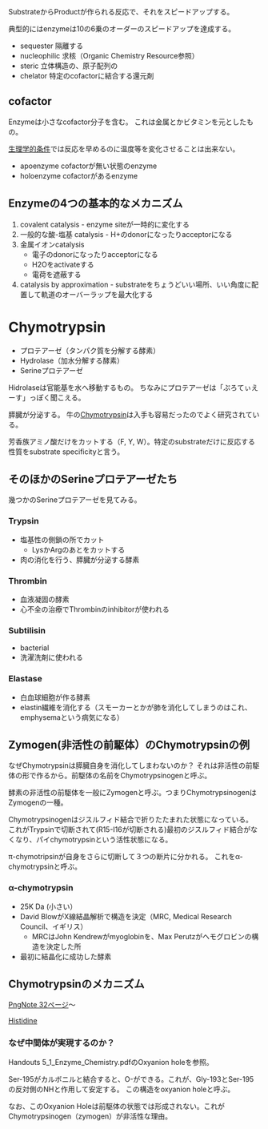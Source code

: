 SubstrateからProductが作られる反応で、それをスピードアップする。

典型的にはenzymeは10の6乗のオーダーのスピードアップを達成する。

- sequester 隔離する
- nucleophilic 求核（Organic Chemistry Resource参照）
- steric 立体構造の、原子配列の
- chelator 特定のcofactorに結合する還元剤

## cofactor

Enzymeは小さなcofactor分子を含む。
これは金属とかビタミンを元としたもの。

[生理学的条件](生理学的条件.md)では反応を早めるのに温度等を変化させることは出来ない。

- apoenzyme cofactorが無い状態のenzyme
- holoenzyme cofactorがあるenzyme

## Enzymeの4つの基本的なメカニズム

1. covalent catalysis - enzyme siteが一時的に変化する
2. 一般的な酸-塩基 catalysis - H+のdonorになったりacceptorになる
3. 金属イオンcatalysis
   - 電子のdonorになったりacceptorになる
   - H2Oをactivateする
   - 電荷を遮蔽する
4. catalysis by approximation - substrateをちょうどいい場所、いい角度に配置して軌道のオーバーラップを最大化する


# Chymotrypsin

- プロテアーゼ（タンパク質を分解する酵素）
- Hydrolase（加水分解する酵素）
- Serineプロテアーゼ

Hidrolaseは官能基を水へ移動するもの。
ちなみにプロテアーゼは「ぷろてぃえーす」っぽく聞こえる。

膵臓が分泌する。
牛の[Chymotrypsin](Chymotrypsin.md)は入手も容易だったのでよく研究されている。

芳香族アミノ酸だけをカットする（F, Y, W）。特定のsubstrateだけに反応する性質をsubstrate specificityと言う。

## そのほかのSerineプロテアーゼたち

幾つかのSerineプロテアーゼを見てみる。

### Trypsin

- 塩基性の側鎖の所でカット
   - LysかArgのあとをカットする
- 肉の消化を行う、膵臓が分泌する酵素

### Thrombin

- 血液凝固の酵素
- 心不全の治療でThrombinのinhibitorが使われる

### Subtilisin

- bacterial
- 洗濯洗剤に使われる

### Elastase

- 白血球細胞が作る酵素
- elastin繊維を消化する（スモーカーとかが肺を消化してしまうのはこれ、emphysemaという病気になる）

## Zymogen(非活性の前駆体）のChymotrypsinの例

なぜChymotrypsinは膵臓自身を消化してしまわないのか？
それは非活性の前駆体の形で作るから。前駆体の名前をChymotrypsinogenと呼ぶ。

酵素の非活性の前駆体を一般にZymogenと呼ぶ。つまりChymotrypsinogenはZymogenの一種。

Chymotrypsinogenはジスルフィド結合で折りたたまれた状態になっている。
これがTrypsinで切断されて(R15-I16が切断される)最初のジスルフィド結合がなくなり、パイchymotrypsinという活性状態になる。

π-chymotripsinが自身をさらに切断して３つの断片に分かれる。
これをα-chymotrypsinと呼ぶ。

### α-chymotrypsin

- 25K Da (小さい）
- David BlowがX線結晶解析で構造を決定（MRC, Medical Research Council、イギリス）
   - MRCはJohn Kendrewがmyoglobinを、Max Perutzがヘモグロビンの構造を決定した所
- 最初に結晶化に成功した酵素

## Chymotrypsinのメカニズム

[PngNote 32ページ](https://karino2.github.io/ImageGallery/Biochemistry705x.html#lg=1&slide=31)〜

[Histidine](Histidine.md)

### なぜ中間体が実現するのか？

Handouts 5_1_Enzyme_Chemistry.pdfのOxyanion holeを参照。

Ser-195がカルボニルと結合すると、O-ができる。これが、Gly-193とSer-195の反対側のNHと作用して安定する。
この構造をoxyanion holeと呼ぶ。

なお、このOxyanion Holeは前駆体の状態では形成されない。これがChymotrypsinogen（zymogen）が非活性な理由。